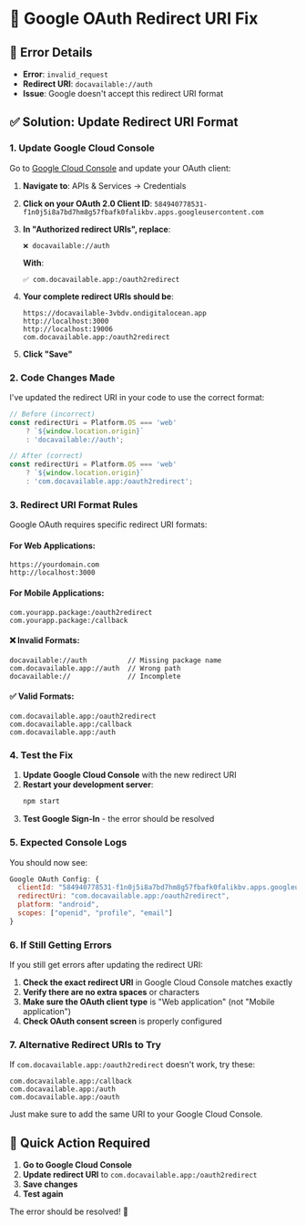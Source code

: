 # 🔧 Google OAuth Redirect URI Fix

## 🚨 **Error Details**
- **Error**: `invalid_request`
- **Redirect URI**: `docavailable://auth`
- **Issue**: Google doesn't accept this redirect URI format

## ✅ **Solution: Update Redirect URI Format**

### **1. Update Google Cloud Console**

Go to [Google Cloud Console](https://console.cloud.google.com/) and update your OAuth client:

1. **Navigate to**: APIs & Services → Credentials
2. **Click on your OAuth 2.0 Client ID**: `584940778531-f1n0j5i8a7bd7hm8g57fbafk0falikbv.apps.googleusercontent.com`
3. **In "Authorized redirect URIs", replace**:
   ```
   ❌ docavailable://auth
   ```
   **With**:
   ```
   ✅ com.docavailable.app:/oauth2redirect
   ```

4. **Your complete redirect URIs should be**:
   ```
   https://docavailable-3vbdv.ondigitalocean.app
   http://localhost:3000
   http://localhost:19006
   com.docavailable.app:/oauth2redirect
   ```

5. **Click "Save"**

### **2. Code Changes Made**

I've updated the redirect URI in your code to use the correct format:

```typescript
// Before (incorrect)
const redirectUri = Platform.OS === 'web' 
    ? `${window.location.origin}` 
    : 'docavailable://auth';

// After (correct)
const redirectUri = Platform.OS === 'web' 
    ? `${window.location.origin}` 
    : 'com.docavailable.app:/oauth2redirect';
```

### **3. Redirect URI Format Rules**

Google OAuth requires specific redirect URI formats:

#### **For Web Applications**:
```
https://yourdomain.com
http://localhost:3000
```

#### **For Mobile Applications**:
```
com.yourapp.package:/oauth2redirect
com.yourapp.package:/callback
```

#### **❌ Invalid Formats**:
```
docavailable://auth          // Missing package name
com.docavailable.app://auth  // Wrong path
docavailable://              // Incomplete
```

#### **✅ Valid Formats**:
```
com.docavailable.app:/oauth2redirect
com.docavailable.app:/callback
com.docavailable.app:/auth
```

### **4. Test the Fix**

1. **Update Google Cloud Console** with the new redirect URI
2. **Restart your development server**:
   ```bash
   npm start
   ```
3. **Test Google Sign-In** - the error should be resolved

### **5. Expected Console Logs**

You should now see:
```javascript
Google OAuth Config: {
  clientId: "584940778531-f1n0j5i8a7bd7hm8g57fbafk0falikbv.apps.googleusercontent.com",
  redirectUri: "com.docavailable.app:/oauth2redirect",
  platform: "android",
  scopes: ["openid", "profile", "email"]
}
```

### **6. If Still Getting Errors**

If you still get errors after updating the redirect URI:

1. **Check the exact redirect URI** in Google Cloud Console matches exactly
2. **Verify there are no extra spaces** or characters
3. **Make sure the OAuth client type** is "Web application" (not "Mobile application")
4. **Check OAuth consent screen** is properly configured

### **7. Alternative Redirect URIs to Try**

If `com.docavailable.app:/oauth2redirect` doesn't work, try these:

```
com.docavailable.app:/callback
com.docavailable.app:/auth
com.docavailable.app:/oauth
```

Just make sure to add the same URI to your Google Cloud Console.

## 🎯 **Quick Action Required**

1. **Go to Google Cloud Console**
2. **Update redirect URI** to `com.docavailable.app:/oauth2redirect`
3. **Save changes**
4. **Test again**

The error should be resolved! 🚀
